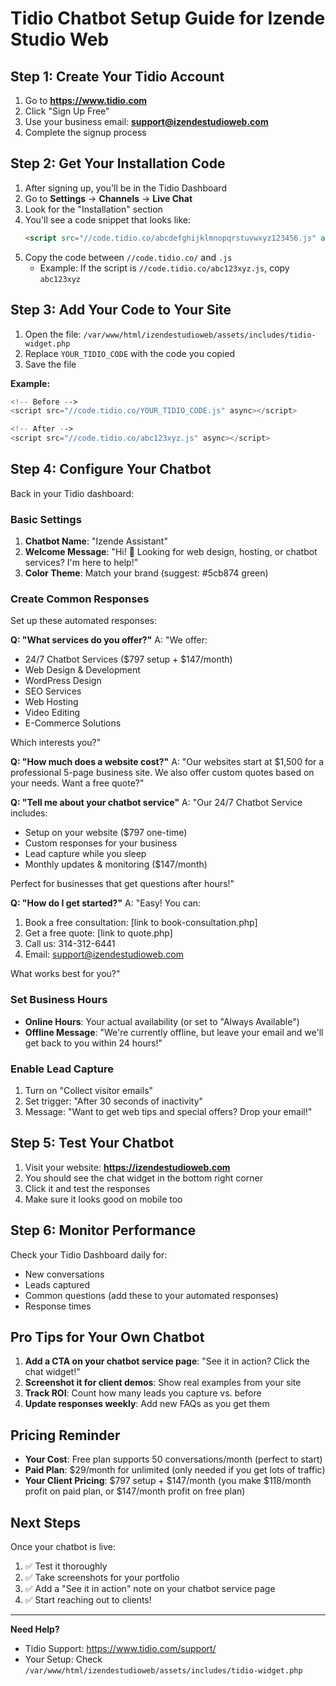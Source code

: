 # Tidio Chatbot Setup Guide for Izende Studio Web

## Step 1: Create Your Tidio Account

1. Go to **https://www.tidio.com**
2. Click "Sign Up Free"
3. Use your business email: **support@izendestudioweb.com**
4. Complete the signup process

## Step 2: Get Your Installation Code

1. After signing up, you'll be in the Tidio Dashboard
2. Go to **Settings** → **Channels** → **Live Chat**
3. Look for the "Installation" section
4. You'll see a code snippet that looks like:
   ```html
   <script src="//code.tidio.co/abcdefghijklmnopqrstuvwxyz123456.js" async></script>
   ```
5. Copy the code between `//code.tidio.co/` and `.js`
   - Example: If the script is `//code.tidio.co/abc123xyz.js`, copy `abc123xyz`

## Step 3: Add Your Code to Your Site

1. Open the file: `/var/www/html/izendestudioweb/assets/includes/tidio-widget.php`
2. Replace `YOUR_TIDIO_CODE` with the code you copied
3. Save the file

**Example:**
```php
<!-- Before -->
<script src="//code.tidio.co/YOUR_TIDIO_CODE.js" async></script>

<!-- After -->
<script src="//code.tidio.co/abc123xyz.js" async></script>
```

## Step 4: Configure Your Chatbot

Back in your Tidio dashboard:

### Basic Settings
1. **Chatbot Name**: "Izende Assistant"
2. **Welcome Message**: "Hi! 👋 Looking for web design, hosting, or chatbot services? I'm here to help!"
3. **Color Theme**: Match your brand (suggest: #5cb874 green)

### Create Common Responses

Set up these automated responses:

**Q: "What services do you offer?"**
A: "We offer:
- 24/7 Chatbot Services ($797 setup + $147/month)
- Web Design & Development
- WordPress Design
- SEO Services
- Web Hosting
- Video Editing
- E-Commerce Solutions

Which interests you?"

**Q: "How much does a website cost?"**
A: "Our websites start at $1,500 for a professional 5-page business site. We also offer custom quotes based on your needs. Want a free quote?"

**Q: "Tell me about your chatbot service"**
A: "Our 24/7 Chatbot Service includes:
- Setup on your website ($797 one-time)
- Custom responses for your business
- Lead capture while you sleep
- Monthly updates & monitoring ($147/month)

Perfect for businesses that get questions after hours!"

**Q: "How do I get started?"**
A: "Easy! You can:
1. Book a free consultation: [link to book-consultation.php]
2. Get a free quote: [link to quote.php]
3. Call us: 314-312-6441
4. Email: support@izendestudioweb.com

What works best for you?"

### Set Business Hours

- **Online Hours**: Your actual availability (or set to "Always Available")
- **Offline Message**: "We're currently offline, but leave your email and we'll get back to you within 24 hours!"

### Enable Lead Capture

1. Turn on "Collect visitor emails"
2. Set trigger: "After 30 seconds of inactivity"
3. Message: "Want to get web tips and special offers? Drop your email!"

## Step 5: Test Your Chatbot

1. Visit your website: **https://izendestudioweb.com**
2. You should see the chat widget in the bottom right corner
3. Click it and test the responses
4. Make sure it looks good on mobile too

## Step 6: Monitor Performance

Check your Tidio Dashboard daily for:
- New conversations
- Leads captured
- Common questions (add these to your automated responses)
- Response times

## Pro Tips for Your Own Chatbot

1. **Add a CTA on your chatbot service page**: "See it in action? Click the chat widget!"
2. **Screenshot it for client demos**: Show real examples from your site
3. **Track ROI**: Count how many leads you capture vs. before
4. **Update responses weekly**: Add new FAQs as you get them

## Pricing Reminder

- **Your Cost**: Free plan supports 50 conversations/month (perfect to start)
- **Paid Plan**: $29/month for unlimited (only needed if you get lots of traffic)
- **Your Client Pricing**: $797 setup + $147/month (you make $118/month profit on paid plan, or $147/month profit on free plan)

## Next Steps

Once your chatbot is live:
1. ✅ Test it thoroughly
2. ✅ Take screenshots for your portfolio
3. ✅ Add a "See it in action" note on your chatbot service page
4. ✅ Start reaching out to clients!

---

**Need Help?**
- Tidio Support: https://www.tidio.com/support/
- Your Setup: Check `/var/www/html/izendestudioweb/assets/includes/tidio-widget.php`

